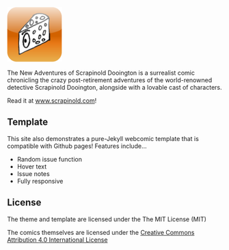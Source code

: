 <img alt="Scrapinold Logo" src="favicon.png" width="128" height="128" />

The New Adventures of Scrapinold Dooington is a surrealist comic chronicling the crazy post-retirement adventures of the world-renowned detective Scrapinold Dooington, alongside with a lovable cast of characters.

Read it at www.scrapinold.com!

## Template

This site also demonstrates a pure-Jekyll webcomic template that is compatible with Github pages! Features include...

* Random issue function
* Hover text
* Issue notes
* Fully responsive

## License
The theme and template are licensed under the The MIT License (MIT)

The comics themselves are licensed under the [Creative Commons Attribution 4.0 International License](http://creativecommons.org/licenses/by/4.0/)

